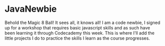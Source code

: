 # JavaNewbie
Behold the Magic 8 Ball! It sees all, it knows all!
I am a code newbie, I signed up for a workshop that requires basic javascript skills and as such have been learning it through Codecademy this week. This is where I'll add the little projects I do to practice the skills I learn as the course progresses.
